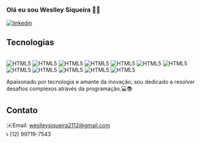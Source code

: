 

### Olá eu sou Weslley Siqueira ✌🏻

[![linkedin](https://img.shields.io/badge/LinkedIn-0077B5?style=for-the-badge&logo=linkedin&logoColor=white)](https://linkedin.com/in/weslley-siqueira)

<!-- ![weslley1235 Github](https://github-readme-stats.vercel.app/api/top-langs/?username=weslley1235&hide_progress=true&theme=dracula) -->
<!-- 
![weslley1235 GitHub stats](https://github-readme-stats.vercel.app/api?username=weslley1235&show_icons=true&theme=radical) -->

## Tecnologias 
<div style="display: inliune-block"><br/>
    <img aling="center" alt="HTML5" src="https://img.shields.io/badge/HTML5-E34F26?style=for-the-badge&logo=html5&logoColor=white" />
    <img aling="center" alt="HTML5" src="https://img.shields.io/badge/CSS3-1572B6?style=for-the-badge&logo=css3&logoColor=white" />
    <img aling="center" alt="HTML5" src="https://img.shields.io/badge/C%23-239120?style=for-the-badge&logo=c-sharp&logoColor=white" />
    <img aling="center" alt="HTML5" src="https://img.shields.io/badge/C%2B%2B-00599C?style=for-the-badge&logo=c%2B%2B&logoColor=white" />
    <img aling="center" alt="HTML5" src="https://img.shields.io/badge/JavaScript-323330?style=for-the-badge&logo=javascript&logoColor=F7DF1E" />
    <img aling="center" alt="HTML5" src="https://img.shields.io/badge/PHP-777BB4?style=for-the-badge&logo=php&logoColor=white" />
    <img aling="center" alt="HTML5" src="https://img.shields.io/badge/Python-14354C?style=for-the-badge&logo=python&logoColor=white" /> 
    <img aling="center" alt="HTML5" src="https://img.shields.io/badge/MySQL-005C84?style=for-the-badge&logo=mysql&logoColor=white" /> 
    <img aling="center" alt="HTML5" src="https://img.shields.io/badge/Bootstrap-563D7C?style=for-the-badge&logo=bootstrap&logoColor=white" /> 
    <img aling="center" alt="HTML5" src="https://img.shields.io/badge/Django-092E20?style=for-the-badge&logo=django&logoColor=white" /> 
    <img aling="center" alt="HTML5" src="https://img.shields.io/badge/Node.js-43853D?style=for-the-badge&logo=node.js&logoColor=white" /> 
    <img aling="center" alt="HTML5" src="https://img.shields.io/badge/React-20232A?style=for-the-badge&logo=react&logoColor=61DAFB" />  
</div>

Apaixonado por tecnologia e amante da inovação, sou dedicado a resolver desafios complexos através da programação.💻📚

## Contato

✉️Email: weslleysiqueira2112@gmail.com<br>
&#128222; (12) 99719-7543











